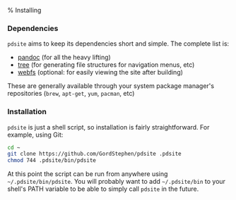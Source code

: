 % Installing

### Dependencies

`pdsite` aims to keep its dependencies short and simple. The complete list is:

- [pandoc](http://pandoc.org/) (for all the heavy lifting)
- [tree](http://mama.indstate.edu/users/ice/tree/) (for generating file structures for navigation menus, etc)
- [webfs](http://linux.bytesex.org/misc/webfs.html) (optional: for easily viewing the site after building)

These are generally available through your system package manager's repositories (`brew`, `apt-get`, `yum`, `pacman`, etc)

### Installation

`pdsite` is just a shell script, so installation is fairly straightforward. For example, using Git:

```sh
cd ~
git clone https://github.com/GordStephen/pdsite .pdsite
chmod 744 .pdsite/bin/pdsite
```

At this point the script can be run from anywhere using `~/.pdsite/bin/pdsite`. You will probably want to add `~/.pdsite/bin` to your shell's PATH variable to be able to simply call `pdsite` in the future.
